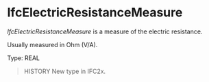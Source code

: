 # IfcElectricResistanceMeasure

_IfcElectricResistanceMeasure_ is a measure of the electric resistance.
<!-- end of short definition -->

Usually measured in Ohm (V/A).

Type: REAL

> HISTORY New type in IFC2x.
